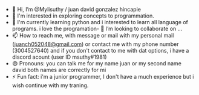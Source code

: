 - 👋 Hi, I’m @Mylisuthy / juan david gonzalez hincapie
- 👀 I'm interested in exploring concepts to programmation.
- 🌱 I'm currently learning python and i interested to learn all language of programs. i love the programation- 💞️ I’m looking to collaborate on ...
- 📫 How to reach me, with message or mail with my personal mail (juanch052048@gmail.com) or contact me with my phone number (3004527640) and if you don't contact to me with dat options, i have a discord acount (user ID msuthy#1981)
- 😄 Pronouns: you can talk me for my name juan or my second name david both names are correctly for mi
- ⚡ Fun fact: i'm a junior programmer, I don't have a much experience but i wish continue with my traning.
